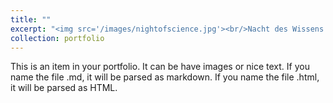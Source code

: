 ```yaml
---
title: ""
excerpt: "<img src='/images/nightofscience.jpg'><br/>Nacht des Wissens 2017 (Night of Science 2017) at KLU"
collection: portfolio
---
```


This is an item in your portfolio. It can be have images or nice text. If you name the file .md, it will be parsed as markdown. If you name the file .html, it will be parsed as HTML. 
